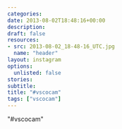 ```yaml
---
categories:
date: 2013-08-02T18:48:16+00:00
description:
draft: false
resources:
- src: 2013-08-02_18-48-16_UTC.jpg
  name: "header"
layout: instagram
options:
  unlisted: false
stories:
subtitle:
title: "#vscocam"
tags: ["vscocam"]
---
```


"#vscocam"

